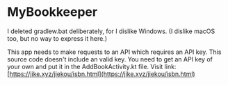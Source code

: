 # MyBookkeeper

I deleted gradlew.bat deliberately, for I dislike Windows. (I dislike macOS too, but no way to express it here.)

This app needs to make requests to an API which requires an API key. This source code doesn't include an valid key. You need to get an API key of your own and put it in the AddBookActivity.kt file. Visit link: [https://jike.xyz/jiekou/isbn.html](https://jike.xyz/jiekou/isbn.html)
